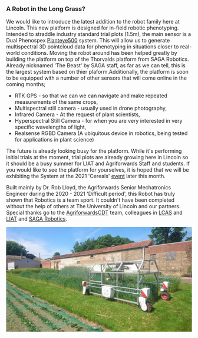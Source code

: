### A Robot in the Long Grass?

We would like to introduce the latest addition to the robot family here at Lincoln. This new platform is designed for in-field robotic phenotyping. Intended to straddle industry standard trial plots (1.5m), the main sensor is a Dual Phenospex [Planteye500](https://phenospex.com/products/plant-phenotyping/planteye-f500-multispectral-3d-laser-scanner/) system. This will allow us to generate multispectral 3D pointcloud data for phenotyping in situations closer to real-world conditions. Moving the robot around has been helped greatly by building the platform on top of the Thorvalds platform from SAGA Robotics. Already nicknamed 'The Beast' by SAGA staff, as far as we can tell, this is the largest system based on thier plaform.Additionally, the platform is soon to be equipped with a number of other sensors that will come online in the coming months;

- RTK GPS - so that we can we can navigate and make repeated measurements of the same crops,
- Multispectral still camera - usually used in drone photography,
- Infrared Camera - At the request of plant scientists, 
- Hyperspectral Still Camera - for when you are very interested in very specific wavelengths of light,
- Realsense RGBD Camera (A ubiquitous device in robotics, being tested for applications in plant science)

The future is already looking busy for the platform. While it's performing initial trials at the moment, trial plots are already growing here in Lincoln so it should be a busy summer for LIAT and Agriforwards Staff and students. If you would like to see the platform for yourselves, it is hoped that we will be exhibiting the System at the 2021 'Cereals' [event](https://www.cerealsevent.co.uk/) later this month. 

Built mainly by Dr. Rob Lloyd, the Agriforwards Senior Mechatronics Engineer during the 2020 - 2021 'Difficult period', this Robot has truly shown that Robotics is a team sport. It couldn't have been completed without the help of others at The University of Lincoln and our partners. Special thanks go to the [AgriforwardsCDT](https://agriforwards-cdt.blogs.lincoln.ac.uk/) team, colleagues in [LCAS](https://lcas.lincoln.ac.uk/wp/) and [LIAT](https://www.lincoln.ac.uk/home/liat/) and [SAGA Robotics](https://sagarobotics.com/).

![Robot in the grass](./robot-in-the-grass.jpeg)
